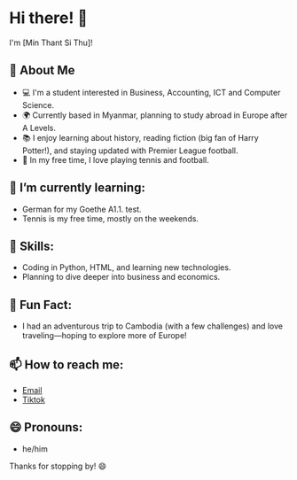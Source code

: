 # Hi there! 👋

I'm [Min Thant Si Thu]!

## 🚀 About Me
- 💻 I'm a student interested in Business, Accounting, ICT and Computer Science.
- 🌍 Currently based in Myanmar, planning to study abroad in Europe after A Levels.
- 📚 I enjoy learning about history, reading fiction (big fan of Harry Potter!), and staying updated with Premier League football.
- 🎾 In my free time, I love playing tennis and football.

## 🌱 I’m currently learning:
- German for my Goethe A1.1. test.
- Tennis is my free time, mostly on the weekends.

## 💼 Skills:
- Coding in Python, HTML, and learning new technologies.
- Planning to dive deeper into business and economics.

## 🌟 Fun Fact:
- I had an adventurous trip to Cambodia (with a few challenges) and love traveling—hoping to explore more of Europe!

## 📫 How to reach me:
- [Email](jaxper138201@protonmail.com)
- [Tiktok](@jaxper13821)

## 😄 Pronouns:
- he/him

Thanks for stopping by! 😄


<!--
**minthantsithu/minthantsithu** is a ✨ _special_ ✨ repository because its `README.md` (this file) appears on your GitHub profile.

Here are some ideas to get you started:

- 🔭 I’m currently working on ...
- 🌱 I’m currently learning ...
- 👯 I’m looking to collaborate on ...
- 🤔 I’m looking for help with ...
- 💬 Ask me about ...
- 📫 How to reach me: ...
- 😄 Pronouns: ...
- ⚡ Fun fact: ...
-->
